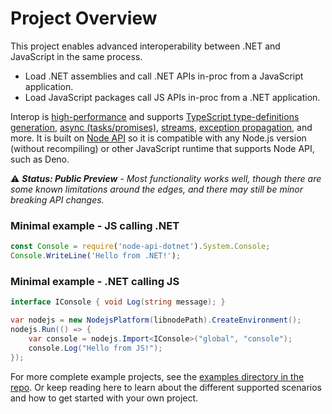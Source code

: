 # Project Overview

This project enables advanced interoperability between .NET and JavaScript in the same process.

 - Load .NET assemblies and call .NET APIs in-proc from a JavaScript application.
 - Load JavaScript packages call JS APIs in-proc from a .NET application.

Interop is [high-performance](/features/performance) and supports [TypeScript type-definitions
generation](/features/type-definitions), [async (tasks/promises)](/marshalling/async-promises),
[streams](/marshalling/streams), [exception propagation](/marshalling/exceptions), and more. It is
built on [Node API](https://nodejs.org/api/n-api.html) so it is compatible with any Node.js version
(without recompiling) or other JavaScript runtime that supports Node API, such as Deno.

:warning: _**Status: Public Preview** - Most functionality works well, though there are some known
limitations around the edges, and there may still be minor breaking API changes._

### Minimal example - JS calling .NET
```JavaScript
const Console = require('node-api-dotnet').System.Console;
Console.WriteLine('Hello from .NET!');
```

### Minimal example - .NET calling JS
```C#
interface IConsole { void Log(string message); }

var nodejs = new NodejsPlatform(libnodePath).CreateEnvironment();
nodejs.Run(() => {
    var console = nodejs.Import<IConsole>("global", "console");
    console.Log("Hello from JS!");
});
```

For more complete example projects, see the
[examples directory in the repo](https://github.com/microsoft/node-api-dotnet/tree/main/examples).
Or keep reading here to learn about the different supported scenarios and how to get started
with your own project.